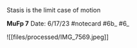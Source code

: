 Stasis is the limit case of motion


**MuFp 7** 
Date: 6/17/23
 #notecard
 #6b_ #6_

![[files/processed/IMG_7569.jpeg]]